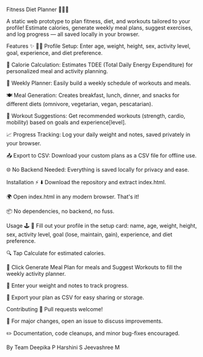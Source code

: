 Fitness Diet Planner 🏋️‍♂️🥗


A static web prototype to plan fitness, diet, and workouts tailored to your profile! Estimate calories, generate weekly meal plans, suggest exercises, and log progress — all saved locally in your browser.


Features ✨
🧑‍💻 Profile Setup: Enter age, weight, height, sex, activity level, goal, experience, and diet preference.

🔢 Calorie Calculation: Estimates TDEE (Total Daily Energy Expenditure) for personalized meal and activity planning.

📅 Weekly Planner: Easily build a weekly schedule of workouts and meals.

🍽️ Meal Generation: Creates breakfast, lunch, dinner, and snacks for different diets (omnivore, vegetarian, vegan, pescatarian).

💪 Workout Suggestions: Get recommended workouts (strength, cardio, mobility) based on goals and experience[level].

📈 Progress Tracking: Log your daily weight and notes, saved privately in your browser.

📤 Export to CSV: Download your custom plans as a CSV file for offline use.

🌐 No Backend Needed: Everything is saved locally for privacy and ease.


Installation ⚡
⬇️ Download the repository and extract index.html.

🌍 Open index.html in any modern browser. That's it!

📦 No dependencies, no backend, no fuss.


Usage 🕹️
👤 Fill out your profile in the setup card: name, age, weight, height, sex, activity level, goal (lose, maintain, gain), experience, and diet preference.

🔍 Tap Calculate for estimated calories.

🍱 Click Generate Meal Plan for meals and Suggest Workouts to fill the weekly activity planner.

📝 Enter your weight and notes to track progress.

📄 Export your plan as CSV for easy sharing or storage.


Contributing 🤝
Pull requests welcome!

💌 For major changes, open an issue to discuss improvements.

✏️ Documentation, code cleanups, and minor bug-fixes encouraged.


By Team 
Deepika P
Harshini S
Jeevashree M
